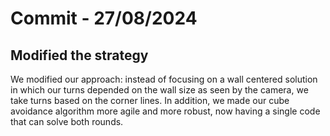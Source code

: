 # Commit - 27/08/2024

## Modified the strategy

We modified our approach: instead of focusing on a wall centered solution in which our turns depended on the wall size as seen by the camera, we take turns based on the corner lines. In addition, we made our cube avoidance algorithm more agile and more robust, now having a single code that can solve both rounds.